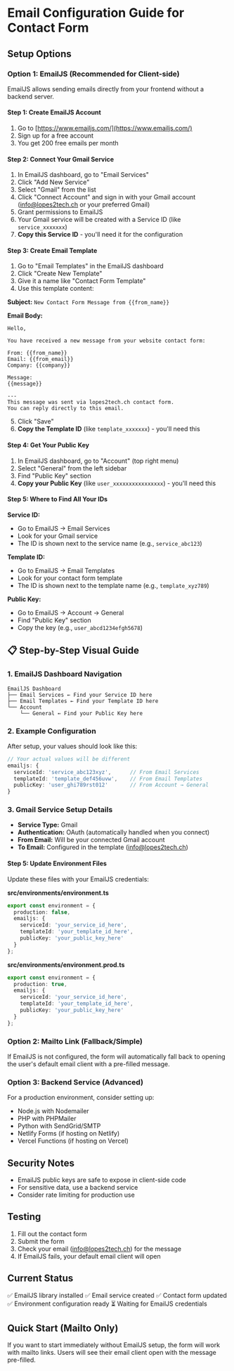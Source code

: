# Email Configuration Guide for Contact Form

## Setup Options

### Option 1: EmailJS (Recommended for Client-side)
EmailJS allows sending emails directly from your frontend without a backend server.

#### Step 1: Create EmailJS Account
1. Go to [https://www.emailjs.com/](https://www.emailjs.com/)
2. Sign up for a free account
3. You get 200 free emails per month

#### Step 2: Connect Your Gmail Service
1. In EmailJS dashboard, go to "Email Services"
2. Click "Add New Service"
3. Select "Gmail" from the list
4. Click "Connect Account" and sign in with your Gmail account (info@lopes2tech.ch or your preferred Gmail)
5. Grant permissions to EmailJS
6. Your Gmail service will be created with a Service ID (like `service_xxxxxxx`)
7. **Copy this Service ID** - you'll need it for the configuration

#### Step 3: Create Email Template
1. Go to "Email Templates" in the EmailJS dashboard
2. Click "Create New Template"
3. Give it a name like "Contact Form Template"
4. Use this template content:

**Subject:** `New Contact Form Message from {{from_name}}`

**Email Body:**
```
Hello,

You have received a new message from your website contact form:

From: {{from_name}}
Email: {{from_email}}
Company: {{company}}

Message:
{{message}}

---
This message was sent via lopes2tech.ch contact form.
You can reply directly to this email.
```

5. Click "Save" 
6. **Copy the Template ID** (like `template_xxxxxxx`) - you'll need this

#### Step 4: Get Your Public Key
1. In EmailJS dashboard, go to "Account" (top right menu)
2. Select "General" from the left sidebar
3. Find "Public Key" section
4. **Copy your Public Key** (like `user_xxxxxxxxxxxxxxxx`) - you'll need this

#### Step 5: Where to Find All Your IDs

**Service ID:**
- Go to EmailJS → Email Services
- Look for your Gmail service
- The ID is shown next to the service name (e.g., `service_abc123`)

**Template ID:** 
- Go to EmailJS → Email Templates
- Look for your contact form template
- The ID is shown next to the template name (e.g., `template_xyz789`)

**Public Key:**
- Go to EmailJS → Account → General
- Find "Public Key" section
- Copy the key (e.g., `user_abcd1234efgh5678`)

## 📋 Step-by-Step Visual Guide

### 1. EmailJS Dashboard Navigation
```
EmailJS Dashboard
├── Email Services ← Find your Service ID here
├── Email Templates ← Find your Template ID here
└── Account
    └── General ← Find your Public Key here
```

### 2. Example Configuration
After setup, your values should look like this:

```typescript
// Your actual values will be different
emailjs: {
  serviceId: 'service_abc123xyz',      // From Email Services
  templateId: 'template_def456uvw',    // From Email Templates  
  publicKey: 'user_ghi789rst012'       // From Account → General
}
```

### 3. Gmail Service Setup Details
- **Service Type:** Gmail
- **Authentication:** OAuth (automatically handled when you connect)
- **From Email:** Will be your connected Gmail account
- **To Email:** Configured in the template (info@lopes2tech.ch)

#### Step 5: Update Environment Files
Update these files with your EmailJS credentials:

**src/environments/environment.ts**
```typescript
export const environment = {
  production: false,
  emailjs: {
    serviceId: 'your_service_id_here',
    templateId: 'your_template_id_here',
    publicKey: 'your_public_key_here'
  }
};
```

**src/environments/environment.prod.ts**
```typescript
export const environment = {
  production: true,
  emailjs: {
    serviceId: 'your_service_id_here',
    templateId: 'your_template_id_here',
    publicKey: 'your_public_key_here'
  }
};
```

### Option 2: Mailto Link (Fallback/Simple)
If EmailJS is not configured, the form will automatically fall back to opening the user's default email client with a pre-filled message.

### Option 3: Backend Service (Advanced)
For a production environment, consider setting up:
- Node.js with Nodemailer
- PHP with PHPMailer
- Python with SendGrid/SMTP
- Netlify Forms (if hosting on Netlify)
- Vercel Functions (if hosting on Vercel)

## Security Notes
- EmailJS public keys are safe to expose in client-side code
- For sensitive data, use a backend service
- Consider rate limiting for production use

## Testing
1. Fill out the contact form
2. Submit the form
3. Check your email (info@lopes2tech.ch) for the message
4. If EmailJS fails, your default email client will open

## Current Status
✅ EmailJS library installed
✅ Email service created
✅ Contact form updated
✅ Environment configuration ready
⏳ Waiting for EmailJS credentials

## Quick Start (Mailto Only)
If you want to start immediately without EmailJS setup, the form will work with mailto links. Users will see their email client open with the message pre-filled.
